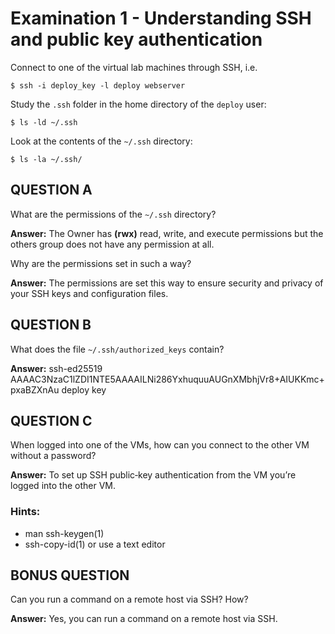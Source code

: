 # Examination 1 - Understanding SSH and public key authentication

Connect to one of the virtual lab machines through SSH, i.e.

    $ ssh -i deploy_key -l deploy webserver

Study the `.ssh` folder in the home directory of the `deploy` user:

    $ ls -ld ~/.ssh

Look at the contents of the `~/.ssh` directory:

    $ ls -la ~/.ssh/

## QUESTION A

What are the permissions of the `~/.ssh` directory?

**Answer:** The Owner has **(rwx)** read, write, and execute permissions but the others group does not have any permission at all.

Why are the permissions set in such a way?

**Answer:** The permissions are set this way to ensure security and privacy of your SSH keys and configuration files.

## QUESTION B

What does the file `~/.ssh/authorized_keys` contain?

**Answer:** ssh-ed25519 AAAAC3NzaC1lZDI1NTE5AAAAILNi286YxhuquuAUGnXMbhjVr8+AIUKKmc+pxaBZXnAu deploy key

## QUESTION C

When logged into one of the VMs, how can you connect to the
other VM without a password?

**Answer:** To set up SSH public‑key authentication from the VM you’re logged into the other VM.

### Hints:

* man ssh-keygen(1)
* ssh-copy-id(1) or use a text editor

## BONUS QUESTION

Can you run a command on a remote host via SSH? How?

**Answer:** Yes, you can run a command on a remote host via SSH. 